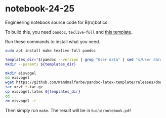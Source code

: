 # notebook-24-25
Engineering notebook source code for B(ro)botics.

To build this, you need `pandoc`, `texlive-full` and [this template](https://github.com/Wandmalfarbe/pandoc-latex-template).

Run these commands to install what you need.
```sh
sudo apt install make texlive-full pandoc

templates_dir="$(pandoc --version | grep "User data" | sed "s/User data directory: //")/templates"
mkdir --parents ${templates_dir}

mkdir eisvogel
cd eisvogel
wget https://github.com/Wandmalfarbe/pandoc-latex-template/releases/download/v2.5.0/Eisvogel-2.5.0.tar.gz
tar xzvf *.tar.gz
cp eisvogel.latex ${templates_dir}
cd ..
rm eisvogel -r
```

Then simply run `make`. The result will be in `build/notebook.pdf`